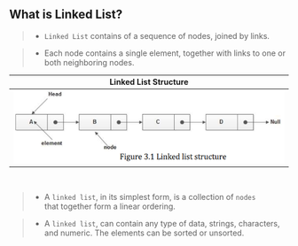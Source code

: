 ## What is Linked List?

> - `Linked List` contains of a sequence of nodes, joined by links.

> - Each node contains a single element, together with links to one or <br />
    both neighboring nodes.

| Linked List Structure |
| --------------------- |
| ![linked-list](./images/01-linked-list-structure.png) |

<br />

> - A `linked list`, in its simplest form, is a collection of `nodes` <br />
    that together form a linear ordering.

> - A `linked list`, can contain any type of data, strings, characters, <br />
    and numeric. The elements can be sorted or unsorted.
